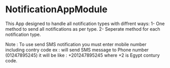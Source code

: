 # NotificationAppModule

This App designed to handle all notification types with diffrent ways:
1- One method to send all notifications as per type.
2- Seperate method for each notification type.

Note : To use send SMS notification you must enter mobile number including contry code
ex : will send SMS message to Phone number (01247895245) it will be like : +201247895245
where +2 is Egypt contury code.

